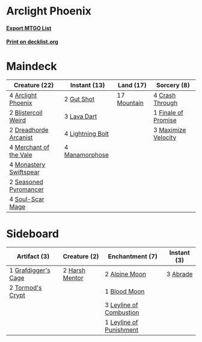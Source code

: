 # Arclight Phoenix

#### [Export MTGO List](../collection/Arclight%20Phoenix/Arclight%20Phoenix.txt)
#### [Print on decklist.org](http://decklist.org/?deckmain=4%09Arclight%20Phoenix%0A2%09Blistercoil%20Weird%0A4%09Crash%20Through%0A2%09Dreadhorde%20Arcanist%0A1%09Finale%20of%20Promise%0A2%09Gut%20Shot%0A3%09Lava%20Dart%0A4%09Lightning%20Bolt%0A4%09Manamorphose%0A3%09Maximize%20Velocity%0A4%09Merchant%20of%20the%20Vale%0A4%09Monastery%20Swiftspear%0A17%09Mountain%0A2%09Seasoned%20Pyromancer%0A4%09Soul-Scar%20Mage&deckside=3%09Abrade%0A2%09Alpine%20Moon%0A1%09Blood%20Moon%0A1%09Grafdigger's%20Cage%0A2%09Harsh%20Mentor%0A3%09Leyline%20of%20Combustion%0A1%09Leyline%20of%20Punishment%0A2%09Tormod's%20Crypt)
# Maindeck

|                                          Creature (22)                                          |                                      Instant (13)                                       |                                      Land (17)                                       |                                         Sorcery (8)                                          |
|-------------------------------------------------------------------------------------------------|-----------------------------------------------------------------------------------------|--------------------------------------------------------------------------------------|----------------------------------------------------------------------------------------------|
|4 [Arclight Phoenix](http://gatherer.wizards.com/Pages/Card/Details.aspx?multiverseid=452841)    |2 [Gut Shot](http://gatherer.wizards.com/Pages/Card/Details.aspx?multiverseid=397673)    |17 [Mountain](http://gatherer.wizards.com/Pages/Card/Details.aspx?multiverseid=439859)|4 [Crash Through](http://gatherer.wizards.com/Pages/Card/Details.aspx?multiverseid=430777)    |
|2 [Blistercoil Weird](http://gatherer.wizards.com/Pages/Card/Details.aspx?multiverseid=289222)   |3 [Lava Dart](http://gatherer.wizards.com/Pages/Card/Details.aspx?multiverseid=29766)    |                                                                                      |1 [Finale of Promise](http://gatherer.wizards.com/Pages/Card/Details.aspx?multiverseid=461054)|
|2 [Dreadhorde Arcanist](http://gatherer.wizards.com/Pages/Card/Details.aspx?multiverseid=461052) |4 [Lightning Bolt](http://gatherer.wizards.com/Pages/Card/Details.aspx?multiverseid=806) |                                                                                      |3 [Maximize Velocity](http://gatherer.wizards.com/Pages/Card/Details.aspx?multiverseid=452861)|
|4 [Merchant of the Vale](http://gatherer.wizards.com/Pages/Card/Details.aspx?multiverseid=473093)|4 [Manamorphose](http://gatherer.wizards.com/Pages/Card/Details.aspx?multiverseid=370568)|                                                                                      |                                                                                              |
|4 [Monastery Swiftspear](http://gatherer.wizards.com/Pages/Card/Details.aspx?multiverseid=438706)|                                                                                         |                                                                                      |                                                                                              |
|2 [Seasoned Pyromancer](http://gatherer.wizards.com/Pages/Card/Details.aspx?multiverseid=464094) |                                                                                         |                                                                                      |                                                                                              |
|4 [Soul-Scar Mage](http://gatherer.wizards.com/Pages/Card/Details.aspx?multiverseid=426850)      |                                                                                         |                                                                                      |                                                                                              |


# Sideboard

|                                         Artifact (3)                                         |                                      Creature (2)                                       |                                         Enchantment (7)                                          |                                    Instant (3)                                    |
|----------------------------------------------------------------------------------------------|-----------------------------------------------------------------------------------------|--------------------------------------------------------------------------------------------------|-----------------------------------------------------------------------------------|
|1 [Grafdigger's Cage](http://gatherer.wizards.com/Pages/Card/Details.aspx?multiverseid=278452)|2 [Harsh Mentor](http://gatherer.wizards.com/Pages/Card/Details.aspx?multiverseid=426837)|2 [Alpine Moon](http://gatherer.wizards.com/Pages/Card/Details.aspx?multiverseid=447264)          |3 [Abrade](http://gatherer.wizards.com/Pages/Card/Details.aspx?multiverseid=430772)|
|2 [Tormod's Crypt](http://gatherer.wizards.com/Pages/Card/Details.aspx?multiverseid=389723)   |                                                                                         |1 [Blood Moon](http://gatherer.wizards.com/Pages/Card/Details.aspx?multiverseid=45386)            |                                                                                   |
|                                                                                              |                                                                                         |3 [Leyline of Combustion](http://gatherer.wizards.com/Pages/Card/Details.aspx?multiverseid=466902)|                                                                                   |
|                                                                                              |                                                                                         |1 [Leyline of Punishment](http://gatherer.wizards.com/Pages/Card/Details.aspx?multiverseid=205018)|                                                                                   |

